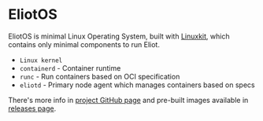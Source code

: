 
# EliotOS
EliotOS is minimal Linux Operating System, built with [Linuxkit](https://github.com/linuxkit/linuxkit), which contains only minimal components to run Eliot.

- `Linux kernel`
- `containerd` - Container runtime
- `runc` - Run containers based on OCI specification
- `eliotd` - Primary node agent which manages containers based on specs

There's more info in [project GitHub page](https://github.com/ernoaapa/eliot-os) and pre-built images available in [releases page](https://github.com/ernoaapa/eliot-os/releases).